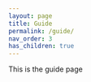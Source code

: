 ```yaml
---
layout: page
title: Guide
permalink: /guide/
nav_order: 3
has_children: true
---
```


This is the guide page
